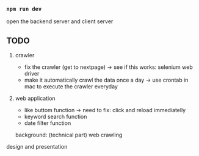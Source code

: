 
### `npm run dev`

open the backend server and client server


## TODO

1. crawler
	- fix the crawler (get to nextpage) -> see if this works: selenium web driver
	- make it automatically crawl the data once a day -> use crontab in mac to execute the crawler everyday

2. web application
	- like buttom function -> need to fix: click and reload immediatelly
	- keyword search function
	- date filter function


	background: (technical part)
	web crawling

design and presentation